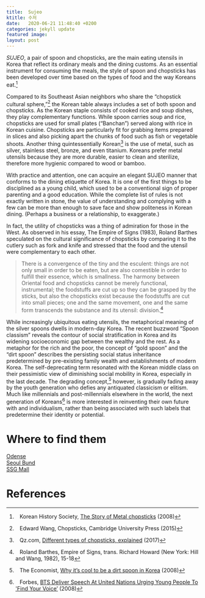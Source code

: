 ```yaml
---
title:  Sujeo
ktitle: 수저
date:   2020-06-21 11:48:40 +0200
categories: jekyll update
featured image:
layout: post
---
```



*SUJEO*, a pair of spoon and chopsticks, are the main eating utensils in Korea that reflect its ordinary meals and the dining customs. As an essential instrument for consuming the meals, the style of spoon and chopsticks has been developed over time based on the types of food and the way Koreans eat.[^1]

Compared to its Southeast Asian neighbors who share the “chopstick cultural sphere,”[^2] the Korean table always includes a set of both spoon and chopsticks. As the Korean staple consists of cooked rice and soup dishes, they play complementary functions. While spoon carries soup and rice, chopsticks are used for small plates (“Banchan”) served along with rice in Korean cuisine. Chopsticks are particularly fit for grabbing items prepared in slices and also picking apart the chunks of food such as fish or vegetable shoots. Another thing quintessentially Korean[^3] is the use of metal, such as silver, stainless steel, bronze, and even titanium. Koreans prefer metal utensils because they are more durable, easier to clean and sterilize, therefore more hygienic compared to wood or bamboo.

With practice and attention, one can acquire an elegant SUJEO manner that conforms to the dining etiquette of Korea. It is one of the first things to be disciplined as a young child, which used to be a conventional sign of proper parenting and a good education. While the complete list of rules is not exactly written in stone, the value of understanding and complying with a few can be more than enough to save face and show politeness in Korean dining. (Perhaps a business or a relationship, to exaggerate.)
		    
In fact, the utility of chopsticks was a thing of admiration for those in the West. As observed in his essay, The Empire of Signs (1983), Roland Barthes speculated on the cultural significance of chopsticks by comparing it to the cutlery such as fork and knife and stressed that the food and the utensil were complementary to each other. 

> There is a convergence of the tiny and the esculent: things are not only small in order to be eaten, but are also comestible in order to fulfill their essence, which is smallness. The harmony between Oriental food and chopsticks cannot be merely functional, instrumental; the foodstuffs are cut up so they can be grasped by the sticks, but also the chopsticks exist because the foodstuffs are cut into small pieces; one and the same movement, one and the same form transcends the substance and its utensil: division.[^4]

While increasingly ubiquitous eating utensils, the metaphorical meaning of the silver spoons dwells in modern-day Korea. The recent buzzword “Spoon classism” reveals the contour of social stratification in Korea and its widening socioeconomic gap between the wealthy and the rest. As a metaphor for the rich and the poor, the concept of “gold spoon” and the “dirt spoon” describes the persisting social status inheritance predetermined by pre-existing family wealth and establishments of modern Korea. The self-deprecating term resonated with the Korean middle class on their pessimistic view of diminishing social mobility in Korea, especially in the last decade. The degrading concept,[^5] however, is gradually fading away by the youth generation who defies any antiquated classicism or elitism. Much like millennials and post-millennials elsewhere in the world, the next generation of Koreans[^6] is more interested in reinventing their own future with  and individualism, rather than being associated with such labels that predetermine their identity or potential.


# Where to find them
[Odense](https://www.odenseofficial.com/dinetteitems/?idx=361)  
[Seoul Bund](http://shop1.seoulbund2016.cafe24.com/product/%EC%95%84%EB%A6%84%EC%A7%80%EA%B8%B0-%ED%95%9C%EC%8B%9D%EC%88%98%EC%A0%80/865/category/317/display/1/)  
[SSG Mall](http://www.ssg.com/item/itemView.ssg?itemId=1000026769538&siteNo=6001&infloSiteNo=6005&salestrNo=2034)



# References
[^1]: &ensp; Korean History Society, [The Story of Metal chopsticks](http://www.koreanhistory.org/편견과-진실-쇠젓가락-이야기/?ckattempt=3) (2008)
[^2]: &ensp; Edward Wang, Chopsticks, Cambridge University Press (2015)
[^3]: &ensp; Qz.com, [Different types of chopsticks, explained](https://www.youtube.com/watch?v=EpvdetXmRic&feature=youtu.be) (2017)
[^4]: &ensp; Roland Barthes, Empire of Signs, trans. Richard Howard (New York: Hill and Wang, 1982), 15-18
[^5]: &ensp; The Economist, [Why it’s cool to be a dirt spoon in Korea](https://www.1843magazine.com/upfront/brave-new-word/why-its-cool-to-be-a-dirt-spoon-in-korea) (2008)
[^6]: &ensp; Forbes, [BTS Deliver Speech At United Nations Urging Young People To 'Find Your Voice’](https://www.forbes.com/sites/caitlinkelley/2018/09/25/bts-deliver-speech-at-united-nations-urging-young-people-to-find-your-voice/#7218d9167142) (2008)